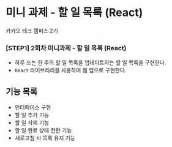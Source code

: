 # 미니 과제 - 할 일 목록 (React)

카카오 테크 캠퍼스 2기

### [STEP1] 2회차 미니과제 - 할 일 목록 (React)

- 하루 또는 한 주의 할 일 목록을 업데이트하는 할 일 목록을 구현한다.
- `React` 라이브러리를 사용하여 웹 앱으로 구현한다.

## 기능 목록

- 인터페이스 구현
- 할 일 추가 기능
- 할 일 삭제 기능
- 할 일 완료 상태 전환 기능
- 새로고침 시 목록 유지 기능
